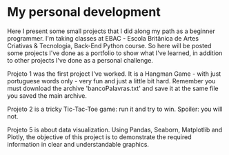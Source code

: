 # My personal development
Here I present some small projects that I did along my path as a beginner programmer. I'm taking classes at EBAC - Escola Britânica de Artes Criativas & Tecnologia, Back-End Python course. So here will be posted some projects I've done as a portfolio to show what I've learned, in addition to other projects I've done as a personal challenge.

Projeto 1 was the first project I've worked. It is a Hangman Game - with just portuguese words only - very fun and just a little bit hard. Remember you must download the archive 'bancoPalavras.txt' and save it at the same file you saved the main archive.

Projeto 2 is a tricky Tic-Tac-Toe game: run it and try to win. Spoiler: you will not.

Projeto 5 is about data visualization. Using Pandas, Seaborn, Matplotlib and Plotly, the objective of this project is to demonstrate the required information in clear and understandable graphics.

